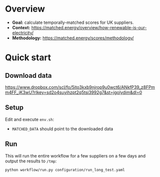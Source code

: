 Overview
====================
- **Goal:** calculate temporally-matched scores for UK suppliers.
- **Context:** https://matched.energy/overview/how-renewable-is-our-electricity/
- **Methodology:** https://matched.energy/scores/methodology/

Quick start
====================

Download data
----------
https://www.dropbox.com/scl/fo/5ito3kxb9njrop9u0wct6/ANkfP39_z8FPmm4FF_jK3wU?rlkey=sd2o4suyihzpt2q5tsi3992g7&st=jgolydim&dl=0

Setup
----------
Edit and execute `env.sh`:
- `MATCHED_DATA` should point to the downloaded data

Run
----------
This will run the entire workflow for a few suppliers on a few days and output the results to `/tmp`:

`python workflow/run.py configuration/run_long_test.yaml`

